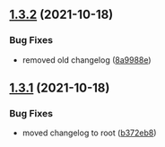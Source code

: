 ## [1.3.2](https://github.com/vukbgit/gordion-core/compare/v1.3.1...v1.3.2) (2021-10-18)


### Bug Fixes

* removed old changelog ([8a9988e](https://github.com/vukbgit/gordion-core/commit/8a9988e28f63ebe58994ce260d84fb522f1a481f))

## [1.3.1](https://github.com/vukbgit/gordion-core/compare/v1.3.0...v1.3.1) (2021-10-18)


### Bug Fixes

* moved changelog to root ([b372eb8](https://github.com/vukbgit/gordion-core/commit/b372eb80853dac79f1edd48b4860d66f25bcb643))
